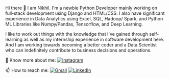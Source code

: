 Hi there 👋
I am Nikhil. I'm a newbie Python Developer mainly working on full-stack development using Django and HTML/CSS.
I also have significant experience in Data Analytics using Excel, SQL, Hadoop/ Spark, and Python ML Libraries like Numpy/Pandas, Tensorflow, and Deep Learning. 

I like to work out things with the knowledge that I've gained through self-learning as well as my internship experience in software development here. 
And I am working towards becoming a better coder and a Data Scientist who can indefinitely contribute to business decisions and operations. 

🔗 Know more about me: 
[![Instagram](https://img.shields.io/badge/-Instagram-E4405F?style=flat-square&logo=Instagram&logoColor=white&link=https://www.instagram.com/yourusername/)](https://www.instagram.com/n.i.k.h.1l/)

📫 How to reach me:
[![Gmail](https://img.shields.io/badge/-Gmail-D14836?style=flat-square&logo=Gmail&logoColor=white&link=mailto:nikhiljycn@gmail.com)](mailto:nikhiljycn@gmail.com) 
[![LinkedIn](https://img.shields.io/badge/-LinkedIn-0077B5?style=flat-square&logo=LinkedIn&logoColor=white&link=https://www.linkedin.com/in/yourusername/)](https://www.linkedin.com/in/nikhil-jayachandran-aa172a1b8/)

<!---
nikh1l04/nikh1l04 is a ✨ special ✨ repository because its `README.md` (this file) appears on your GitHub profile.
You can click the Preview link to take a look at your changes.
--->



